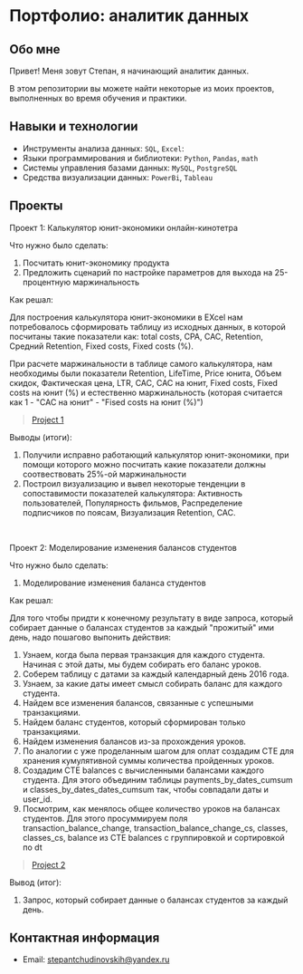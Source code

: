 # Портфолио: аналитик данных

## Обо мне 

Привет! Меня зовут Степан, я начинающий аналитик данных. 

В этом репозитории вы можете найти некоторые из моих проектов, выполненных во время обучения и практики.
<br>

## Навыки и технологии
- Инструменты анализа данных: ``SQL``, ``Excel``: 
- Языки программирования и библиотеки: ``Python``, ``Pandas``, ``math`` 
- Системы управления базами данных: ``MySQL``, ``PostgreSQL``
- Средства визуализации данных: ``PowerBi``, ``Tableau``




## Проекты
<p> Проект 1: Калькулятор юнит-экономики онлайн-кинотетра</p>
<p>Что нужно было сделать:<p>
<ol>
  <li>Посчитать юнит-экономику продукта</li>
  <li>Предложить сценарий по настройке параметров для выхода на 25-процентную маржинальность</li>
</ol>

<p>Как решал: <p>
        <p> Для построения калькулятора юнит-экономики в EXcel нам потребовалось сформировать таблицу из исходных данных, в которой посчитаны такие показатели как: total costs, CPA, CAC, Retention, Средний Retention, Fixed costs, Fixed costs (%). </p>
        <p> При расчете маржинальности в таблице самого калькулятора, нам необходимы были показатели Retention, LifeTime, Price юнита, Объем скидок, Фактическая цена, LTR, CAC, CAC на юнит, Fixed costs, Fixed costs на юнит (%) и естественно маржинальность (которая считается как 1 - "CAC на юнит" - "Fised costs на юнит (%)") </p>
        


> <a href="https://github.com/stepan-portfolio/data-analytics/blob/main/Project%201.xlsx">Project 1</a>
<p>Выводы (итоги):<p>
<ol>
  <li>Получили исправно работающий калькулятор юнит-экономики, при помощи которого можно посчитать какие показатели должны соотвествовать 25%-ой маржинальности</li>
  <li>Построил визуализацию и вывел некоторые тенденции в сопоставимости показателей калькулятора: Активность пользователей, Популярность фильмов, Распределение подписчиков по поясам, Визуализация Retention, CAC.  </li>
</ol>
<br> 


<p>Проект 2: Моделирование изменения балансов студентов</p> 
<p>Что нужно было сделать:<p>
<ol>
  <li>Моделирование изменения баланса студентов</li>
  
</ol>

<p>Как решал:<p>
<p>Для того чтобы придти к конечному результату в виде запроса, который собирает данные о балансах студентов за каждый "прожитый" ими день, надо пошагово выпонить действия: </p>
<ol>
        <li>Узнаем, когда была первая транзакция для каждого студента. Начиная с этой даты, мы будем собирать его баланс уроков.</li>
        <li>Соберем таблицу с датами за каждый календарный день 2016 года. </li>
        <li>Узнаем, за какие даты имеет смысл собирать баланс для каждого студента.</li>
        <li>Найдем все изменения балансов, связанные с успешными транзакциями.</li>
        <li>Найдем баланс студентов, который сформирован только транзакциями.</li>
        <li>Найдем изменения балансов из-за прохождения уроков. </li>
        <li>По аналогии с уже проделанным шагом для оплат создадим CTE для хранения кумулятивной суммы количества пройденных уроков. </li>
        <li>Создадим CTE balances с вычисленными балансами каждого студента. Для этого объединим таблицы payments_by_dates_cumsum и classes_by_dates_dates_cumsum так, чтобы совпадали даты и user_id.</li>
        <li>Посмотрим, как менялось общее количество уроков на балансах студентов. Для этого просуммируем поля transaction_balance_change, transaction_balance_change_cs, classes, classes_cs, balance из CTE balances с группировкой и сортировкой по dt</li>
</ol>

> <a href="https://github.com/stepan-portfolio/data-analytics/blob/main/Project%202.xlsx">Project 2</a>

 
 <p>Вывод (итог):<p>
<ol>
  <li>Запрос, который собирает данные о балансах студентов за каждый день.</li>
</ol>

## Контактная информация
- Email: stepantchudinovskih@yandex.ru


